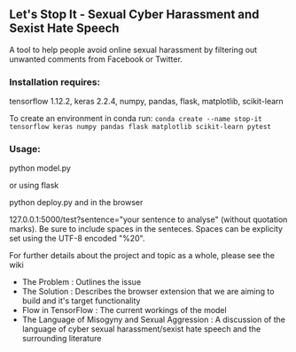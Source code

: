 
## Let's Stop It - Sexual Cyber Harassment and Sexist Hate Speech

A tool to help people avoid online sexual harassment by filtering out unwanted comments from Facebook or Twitter.

### Installation requires:
tensorflow 1.12.2,
keras 2.2.4, 
numpy,
pandas,
flask,
matplotlib,
scikit-learn

To create an environment in conda run: `conda create --name stop-it tensorflow keras numpy pandas flask matplotlib scikit-learn pytest`

### Usage:
python model.py

or using flask

python deploy.py and in the browser

127.0.0.1:5000/test?sentence="your sentence to analyse" (without quotation marks). Be sure to include spaces in the senteces. Spaces can be explicity set using the UTF-8 encoded "%20".


For further details about the project and topic as a whole, please see the wiki

- The Problem : Outlines the issue
- The Solution : Describes the browser extension that we are aiming to build and it's target functionality 
- Flow in TensorFlow : The current workings of the model
- The Language of Misogyny and Sexual Aggression : A discussion of the language of cyber sexual harassment/sexist hate speech and the surrounding literature
